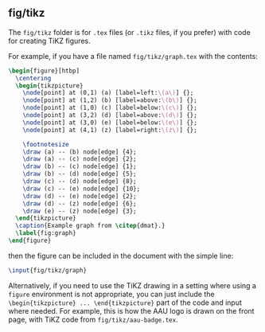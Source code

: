 ## fig/tikz

The `fig/tikz` folder is for `.tex` files (or `.tikz` files, if you prefer) with code for creating TiKZ figures.

For example, if you have a file named `fig/tikz/graph.tex` with the contents:

```latex
\begin{figure}[htbp]
  \centering
  \begin{tikzpicture}
    \node[point] at (0,1) (a) [label=left:\(a\)] {};
    \node[point] at (1,2) (b) [label=above:\(b\)] {};
    \node[point] at (1,0) (c) [label=below:\(c\)] {};
    \node[point] at (3,2) (d) [label=above:\(d\)] {};
    \node[point] at (3,0) (e) [label=below:\(e\)] {};
    \node[point] at (4,1) (z) [label=right:\(z\)] {};

    \footnotesize
    \draw (a) -- (b) node[edge] {4};
    \draw (a) -- (c) node[edge] {2};
    \draw (b) -- (c) node[edge] {1};
    \draw (b) -- (d) node[edge] {5};
    \draw (c) -- (d) node[edge] {8};
    \draw (c) -- (e) node[edge] {10};
    \draw (d) -- (e) node[edge] {2};
    \draw (d) -- (z) node[edge] {6};
    \draw (e) -- (z) node[edge] {3};
  \end{tikzpicture}
  \caption{Example graph from \citep{dmat}.}
  \label{fig:graph}
\end{figure}
```

then the figure can be included in the document with the simple line:

```latex
\input{fig/tikz/graph}
```

Alternatively, if you need to use the TiKZ drawing in a setting where using a `figure` environment is not appropriate, you can just include the `\begin{tikzpicture} ... \end{tikzpicture}` part of the code and input where needed.
For example, this is how the AAU logo is drawn on the front page, with TiKZ code from `fig/tikz/aau-badge.tex`.
